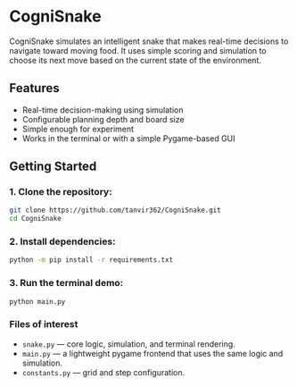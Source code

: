 # CogniSnake

CogniSnake simulates an intelligent snake that makes real-time decisions to navigate toward moving food. It uses simple scoring and simulation to choose its next move based on the current state of the environment.

## Features

- Real-time decision-making using simulation
- Configurable planning depth and board size
- Simple enough for experiment
- Works in the terminal or with a simple Pygame-based GUI

## Getting Started
### 1. Clone the repository:

```bash
git clone https://github.com/tanvir362/CogniSnake.git
cd CogniSnake
```

### 2. Install dependencies:

```bash
python -m pip install -r requirements.txt
```

### 3. Run the terminal demo:

```bash
python main.py
```

### Files of interest
- `snake.py` — core logic, simulation, and terminal rendering.
- `main.py` — a lightweight pygame frontend that uses the same logic and simulation.
- `constants.py` — grid and step configuration.

